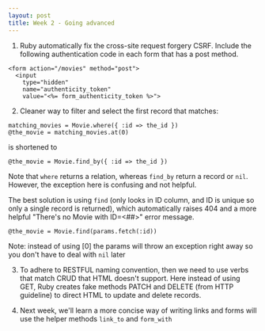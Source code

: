 ```yaml
---
layout: post
title: Week 2 - Going advanced
---
```


1. Ruby automatically fix the cross-site request forgery CSRF. Include the following authentication code in each form that has a post method.

```erb
<form action="/movies" method="post">
  <input
    type="hidden"
    name="authenticity_token"
    value="<%= form_authenticity_token %>">
```

2. Cleaner way to filter and select the first record that matches:

```erb
matching_movies = Movie.where({ :id => the_id })
@the_movie = matching_movies.at(0)
```

is shortened to
```erb
@the_movie = Movie.find_by({ :id => the_id })
```

Note that `where` returns a relation, whereas `find_by` return a record or `nil`. However, the exception here is confusing and not helpful.

The best solution is using `find` (only looks in ID column, and ID is unique so only a single record is returned), which automatically raises 404 and a more helpful "There's no Movie with ID=<##>" error message.

```erb
@the_movie = Movie.find(params.fetch(:id))
```

Note: instead of using [0] the params will throw an exception right away so you don't have to deal with `nil` later

3. To adhere to RESTFUL naming convention, then we need to use verbs that match CRUD that HTML doesn't support. Here instead of using GET, Ruby creates fake methods PATCH and DELETE (from HTTP guideline) to direct HTML to update and delete records.

4. Next week, we'll learn a more concise way of writing links and forms will use the helper methods `link_to` and `form_with`

